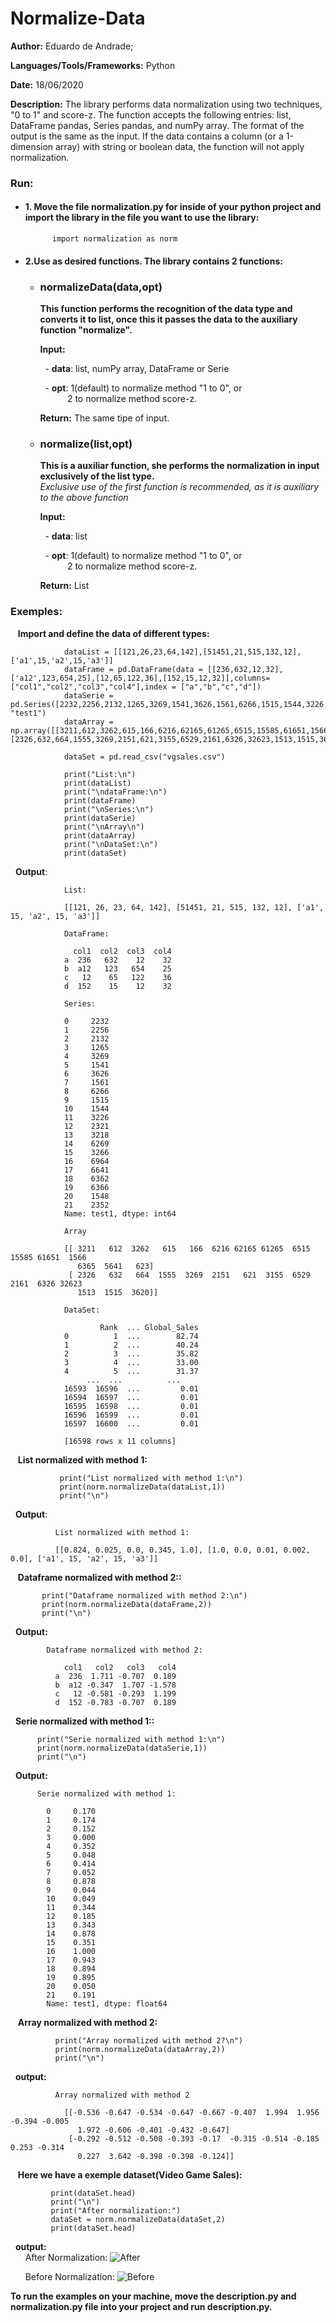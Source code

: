# Normalize-Data

**Author:** Eduardo de Andrade;

**Languages/Tools/Frameworks:** Python
 
**Date:** 18/06/2020

**Description:**
The library performs data normalization using two techniques, "0 to 1" and score-z. The function accepts the following entries: list, DataFrame pandas, Series pandas, and numPy array. The format of the output is the same as the input. If the data contains a column (or a 1-dimension array) with string or boolean data, the function will not apply normalization.


### **Run:**
  - #### 1. Move the file normalization.py for inside of your python project and import the library in the file you want to use the library:<br>
              
              import normalization as norm

              
  - #### 2.Use as desired functions. The library contains 2 functions:
    -  ###  **normalizeData(data,opt)**
          **This function performs the recognition of the data type and converts it to list,
     once this it passes the data to the auxiliary function "normalize".**
            
          **Input:** <p>&nbsp; - **data**: list, numPy array, DataFrame or Serie</p>
                     <p>&nbsp; - **opt**: 1(default) to normalize method "1 to 0", or <br>
                    &nbsp;&nbsp;  &nbsp;&nbsp; &nbsp;&nbsp; &nbsp;&nbsp;2 to normalize method score-z.</p>
         **Return:** The same tipe of input.

        
    - ### **normalize(list,opt)**
         **This is a auxiliar function, she performs the normalization in input exclusively of the list type.<br>**
           *Exclusive use of the first function is recommended, as it is auxiliary to the above function*
        
        **Input:**
             <p> &nbsp; - **data**: list</p>
             <p> &nbsp; - **opt**: 1(default) to normalize method "1 to 0", or <br>
              &nbsp;&nbsp;  &nbsp;&nbsp; &nbsp;&nbsp; &nbsp;&nbsp;2 to normalize method score-z.</p>
    
        **Return:** List

         
    
### **Exemples:**
        
  &nbsp;&nbsp; **Import and define the data of different types:**
               
                dataList = [[121,26,23,64,142],[51451,21,515,132,12],['a1',15,'a2',15,'a3']]
                dataFrame = pd.DataFrame(data = [[236,632,12,32],['a12',123,654,25],[12,65,122,36],[152,15,12,32]],columns= ["col1","col2","col3","col4"],index = ["a","b","c","d"])
                dataSerie = pd.Series([2232,2256,2132,1265,3269,1541,3626,1561,6266,1515,1544,3226,2321,3218,6269,3266,6964,6641,6362,6366,1548,2352],name= "test1")
                dataArray = np.array([[3211,612,3262,615,166,6216,62165,61265,6515,15585,61651,1566,6365,5641,623],[2326,632,664,1555,3269,2151,621,3155,6529,2161,6326,32623,1513,1515,3620]])

                dataSet = pd.read_csv("vgsales.csv")

                print("List:\n")
                print(dataList)
                print("\ndataFrame:\n")
                print(dataFrame)
                print("\nSeries:\n")
                print(dataSerie)
                print("\nArray\n")
                print(dataArray)
                print("\nDataSet:\n")
                print(dataSet)

 &nbsp;&nbsp;**Output**:  
                
                
                List:

                [[121, 26, 23, 64, 142], [51451, 21, 515, 132, 12], ['a1', 15, 'a2', 15, 'a3']]

                DataFrame:

                  col1  col2  col3  col4
                a  236   632    12    32
                b  a12   123   654    25
                c   12    65   122    36
                d  152    15    12    32

                Series:

                0     2232
                1     2256
                2     2132
                3     1265
                4     3269
                5     1541
                6     3626
                7     1561
                8     6266
                9     1515
                10    1544
                11    3226
                12    2321
                13    3218
                14    6269
                15    3266
                16    6964
                17    6641
                18    6362
                19    6366
                20    1548
                21    2352
                Name: test1, dtype: int64

                Array

                [[ 3211   612  3262   615   166  6216 62165 61265  6515 15585 61651  1566
                   6365  5641   623]
                 [ 2326   632   664  1555  3269  2151   621  3155  6529  2161  6326 32623
                   1513  1515  3620]]

                DataSet:

                        Rank  ... Global_Sales
                0          1  ...        82.74
                1          2  ...        40.24
                2          3  ...        35.82
                3          4  ...        33.00
                4          5  ...        31.37
                     ...  ...          ...
                16593  16596  ...         0.01
                16594  16597  ...         0.01
                16595  16598  ...         0.01
                16596  16599  ...         0.01
                16597  16600  ...         0.01

                [16598 rows x 11 columns]
                
 &nbsp;&nbsp;  **List normalized with method 1:**
                  
               print("List normalized with method 1:\n")    
               print(norm.normalizeData(dataList,1))
               print("\n")
      
&nbsp;&nbsp;**Output**:

              List normalized with method 1:

              [[0.824, 0.025, 0.0, 0.345, 1.0], [1.0, 0.0, 0.01, 0.002, 0.0], ['a1', 15, 'a2', 15, 'a3']]
  
&nbsp;&nbsp;  **Dataframe normalized with method 2::**
  
           print("Dataframe normalized with method 2:\n")    
           print(norm.normalizeData(dataFrame,2))
           print("\n")
    
   &nbsp;&nbsp;**Output:**
            
            Dataframe normalized with method 2:

                col1   col2   col3   col4
              a  236  1.711 -0.707  0.189
              b  a12 -0.347  1.707 -1.578
              c   12 -0.581 -0.293  1.199
              d  152 -0.783 -0.707  0.189

   
   &nbsp;&nbsp;**Serie normalized with method 1::**
   
          print("Serie normalized with method 1:\n")    
          print(norm.normalizeData(dataSerie,1))
          print("\n")
      
  &nbsp;&nbsp;**Output:**


          Serie normalized with method 1:

            0     0.170
            1     0.174
            2     0.152
            3     0.000
            4     0.352
            5     0.048
            6     0.414
            7     0.052
            8     0.878
            9     0.044
            10    0.049
            11    0.344
            12    0.185
            13    0.343
            14    0.878
            15    0.351
            16    1.000
            17    0.943
            18    0.894
            19    0.895
            20    0.050
            21    0.191
            Name: test1, dtype: float64

  &nbsp;&nbsp; **Array normalized with method 2:**
            
              print("Array normalized with method 2?\n")    
              print(norm.normalizeData(dataArray,2))
              print("\n")
              
   &nbsp;&nbsp;**output:**
                
              Array normalized with method 2

                [[-0.536 -0.647 -0.534 -0.647 -0.667 -0.407  1.994  1.956 -0.394 -0.005
                   1.972 -0.606 -0.401 -0.432 -0.647]
                 [-0.292 -0.512 -0.508 -0.393 -0.17  -0.315 -0.514 -0.185  0.253 -0.314
                   0.227  3.642 -0.398 -0.398 -0.124]]
                         
  &nbsp;&nbsp; **Here we have a exemple dataset(Video Game Sales):**
            
             print(dataSet.head)
             print("\n")
             print("After normalization:")
             dataSet = norm.normalizeData(dataSet,2)
             print(dataSet.head)
   
   &nbsp;&nbsp;**output:**   
   &nbsp;&nbsp; &nbsp;&nbsp; After Normalization:
      ![After](/images/After.png)
      

   &nbsp;&nbsp; &nbsp;&nbsp; Before Normalization:
       ![Before](/images/dataset.png)
              

**To run the examples on your machine, move the description.py and normalization.py file into your project and run description.py.**
